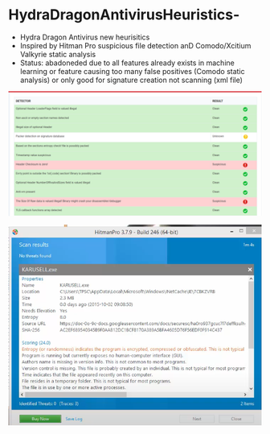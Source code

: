# HydraDragonAntivirusHeuristics-
- Hydra Dragon Antivirus new heurisitics
- Inspired by Hitman Pro suspicious file detection anD Comodo/Xcitium Valkyrie static analysis
- Status: abadoneded due to all features already exists in machine learning or feature causing too many false positives (Comodo static analysis) or only good for signature creation not scanning (xml file)
<p align="center">
<img src="assets/comodovalkyrie.png" width=600px>
</p>
<p align="center">
<img src="assets/hitmanpro.png" width=600px>
</p>